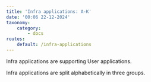 ```yaml
---
title: 'Infra applications: A-K'
date: '00:06 22-12-2024'
taxonomy:
    category:
        - docs
routes:
    default: /infra-applications
---
```


Infra applications are supporting User applications.

Infra applications are split alphabetically in three groups.